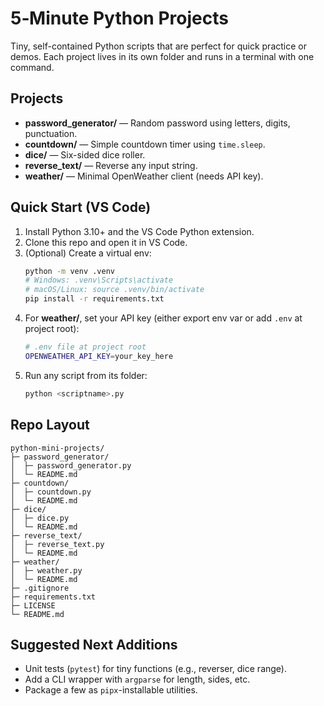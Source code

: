 # 5‑Minute Python Projects

Tiny, self-contained Python scripts that are perfect for quick practice or demos. Each project lives in its own folder and runs in a terminal with one command.

## Projects
- **password_generator/** — Random password using letters, digits, punctuation.
- **countdown/** — Simple countdown timer using `time.sleep`.
- **dice/** — Six-sided dice roller.
- **reverse_text/** — Reverse any input string.
- **weather/** — Minimal OpenWeather client (needs API key).

## Quick Start (VS Code)
1. Install Python 3.10+ and the VS Code Python extension.
2. Clone this repo and open it in VS Code.
3. (Optional) Create a virtual env:
   ```bash
   python -m venv .venv
   # Windows: .venv\Scripts\activate
   # macOS/Linux: source .venv/bin/activate
   pip install -r requirements.txt
   ```
4. For **weather/**, set your API key (either export env var or add `.env` at project root):
   ```bash
   # .env file at project root
   OPENWEATHER_API_KEY=your_key_here
   ```
5. Run any script from its folder:
   ```bash
   python <scriptname>.py
   ```

## Repo Layout
```
python-mini-projects/
├─ password_generator/
│  ├─ password_generator.py
│  └─ README.md
├─ countdown/
│  ├─ countdown.py
│  └─ README.md
├─ dice/
│  ├─ dice.py
│  └─ README.md
├─ reverse_text/
│  ├─ reverse_text.py
│  └─ README.md
├─ weather/
│  ├─ weather.py
│  └─ README.md
├─ .gitignore
├─ requirements.txt
├─ LICENSE
└─ README.md
```

## Suggested Next Additions
- Unit tests (`pytest`) for tiny functions (e.g., reverser, dice range).
- Add a CLI wrapper with `argparse` for length, sides, etc.
- Package a few as `pipx`-installable utilities.
